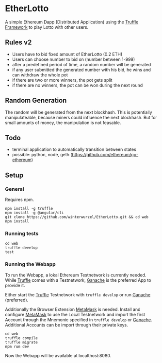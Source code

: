 # EtherLotto

A simple Ethereum Dapp (Distributed Application) using the [Truffle Framework](http://truffleframework.com/) to play Lotto with other users.

## Rules v2

* Users have to bid fixed amount of EtherLotto (0.2 ETH)
* Users can choose number to bid on (number between 1-999)
* after a predefined period of time, a random number will be generated
* if any user submitted the generated number with his bid, he wins and can withdraw the whole pot
* if there are two or more winners, the pot gets split
* if there are no winners, the pot can be won during the next round

## Random Generation

The random will be generated from the next blockhash.
This is potentially manipulateable, because miners could influence the next blockhash.
But for small amounts of money, the manipulation is not feasable.


## Todo

* terminal application to automatically transition between states
* possible: python, node, geth (https://github.com/ethereum/go-ethereum)

## Setup

### General

Requires npm.

```
npm install -g truffle
npm install -g @angular/cli
git clone https://github.com/winterwurzel/EtherLotto.git && cd web
npm install
```

### Running tests

```
cd web
truffle develop
test
```

### Running the Webapp

To run the Webapp, a lokal Ethereum Testnetwork is currently needed. While [Truffle](http://truffleframework.com/) comes with a Testnetwork, [Ganache](http://truffleframework.com/ganache/) is the preferred App to provide it.

Either start the [Truffle](http://truffleframework.com/) Testnetwork with `truffle develop` or run [Ganache](http://truffleframework.com/ganache/) (preferred).

Additionally the Browser Extension [MetaMask](https://metamask.io/) is needed.
Install and configure [MetaMask](https://metamask.io/) to use the Local Testnetwork and import the first Account through the Mnemonic specified in `truffle develop` or  [Ganache](http://truffleframework.com/ganache/).
Additional Accounts can be import through their private keys. 

```
cd web
truffle compile
truffle migrate
npm run dev
```

Now the Webapp will be available at localthost:8080.
